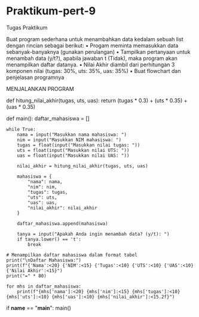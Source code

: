 # Praktikum-pert-9
Tugas Praktikum

Buat program sederhana untuk menambahkan data kedalam sebuah
list dengan rincian sebagai berikut:
• Progam meminta memasukkan data sebanyak-banyaknya (gunakan
perulangan)
• Tampilkan pertanyaan untuk menambah data (y/t?), apabila jawaban
t (Tidak), maka program akan menampilkan daftar datanya. • Nilai Akhir diambil dari perhitungan 3 komponen nilai (tugas: 30%,
uts: 35%, uas: 35%)
• Buat flowchart dan penjelasan programnya

MENJALANKAN PROGRAM




def hitung_nilai_akhir(tugas, uts, uas):
    return (tugas * 0.3) + (uts * 0.35) + (uas * 0.35)

def main():
    daftar_mahasiswa = []
    
    while True:
        nama = input("Masukkan nama mahasiswa: ")
        nim = input("Masukkan NIM mahasiswa: ")
        tugas = float(input("Masukkan nilai tugas: "))
        uts = float(input("Masukkan nilai UTS: "))
        uas = float(input("Masukkan nilai UAS: "))
        
        nilai_akhir = hitung_nilai_akhir(tugas, uts, uas)
        
        mahasiswa = {
            "nama": nama,
            "nim": nim,
            "tugas": tugas,
            "uts": uts,
            "uas": uas,
            "nilai_akhir": nilai_akhir
        }
        
        daftar_mahasiswa.append(mahasiswa)
        
        tanya = input("Apakah Anda ingin menambah data? (y/t): ")
        if tanya.lower() == 't':
            break
    
    # Menampilkan daftar mahasiswa dalam format tabel
    print("\nDaftar Mahasiswa:")
    print(f"{'Nama':<20} {'NIM':<15} {'Tugas':<10} {'UTS':<10} {'UAS':<10} {'Nilai Akhir':<15}")
    print("=" * 80)
    
    for mhs in daftar_mahasiswa:
        print(f"{mhs['nama']:<20} {mhs['nim']:<15} {mhs['tugas']:<10} {mhs['uts']:<10} {mhs['uas']:<10} {mhs['nilai_akhir']:<15.2f}")

if __name__ == "__main__":
    main()
